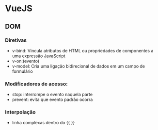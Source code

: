 # VueJS

## DOM

### Diretivas
- v-bind: Vincula atributos de HTML ou propriedades de componentes a uma expressão JavaScript
- v-on:(evento)
- v-model: Cria uma ligação bidirecional de dados em um campo de formulário

### Modificadores de acesso:
- stop: interrompe o evento naquela parte
- prevent: evita que evento padrão ocorra

### Interpolação
- linha complexas dentro do {{ }}

###
